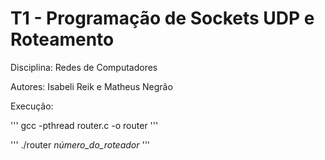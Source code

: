 # T1 - Programação de Sockets UDP e Roteamento

Disciplina: Redes de Computadores

Autores: Isabeli Reik e Matheus Negrão

Execução:

'''
gcc -pthread router.c -o router
'''

'''
./router *número_do_roteador*
'''